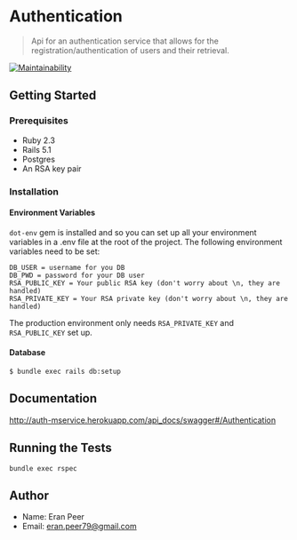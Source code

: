 # Authentication
> Api for an authentication service that allows for the registration/authentication of users and their retrieval.

[![Maintainability](https://api.codeclimate.com/v1/badges/027f7a8ce9ba3713711c/maintainability)](https://codeclimate.com/github/raen79/authentication/maintainability)
## Getting Started
### Prerequisites
- Ruby 2.3
- Rails 5.1
- Postgres
- An RSA key pair
### Installation
#### Environment Variables
`dot-env` gem is installed and so you can set up all your environment variables in a .env file at the root of the project. The following environment variables need to be set:
```
DB_USER = username for you DB
DB_PWD = password for your DB user
RSA_PUBLIC_KEY = Your public RSA key (don't worry about \n, they are handled)
RSA_PRIVATE_KEY = Your RSA private key (don't worry about \n, they are handled)
```
The production environment only needs `RSA_PRIVATE_KEY` and `RSA_PUBLIC_KEY` set up.
#### Database
```
$ bundle exec rails db:setup
```
## Documentation
http://auth-mservice.herokuapp.com/api_docs/swagger#/Authentication
## Running the Tests
`bundle exec rspec`
## Author
- Name: Eran Peer
- Email: eran.peer79@gmail.com
